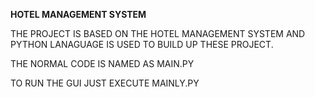 **HOTEL MANAGEMENT SYSTEM**

THE PROJECT IS BASED ON THE HOTEL MANAGEMENT SYSTEM AND PYTHON LANAGUAGE IS USED TO BUILD UP THESE PROJECT.

THE NORMAL CODE IS NAMED AS MAIN.PY

TO RUN THE GUI JUST EXECUTE MAINLY.PY
